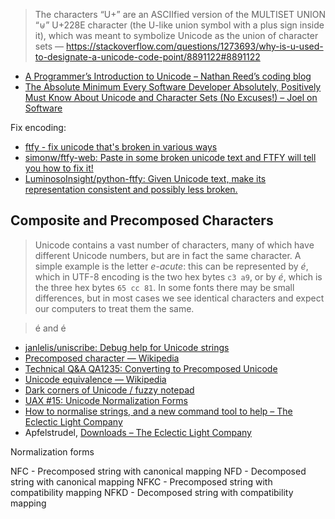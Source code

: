> The characters “U+” are an ASCIIfied version of the MULTISET UNION “⊎” U+228E character (the U-like union symbol with a plus sign inside it), which was meant to symbolize Unicode as the union of character sets
— https://stackoverflow.com/questions/1273693/why-is-u-used-to-designate-a-unicode-code-point/8891122#8891122

- [A Programmer’s Introduction to Unicode – Nathan Reed’s coding blog](http://reedbeta.com/blog/programmers-intro-to-unicode/)
- [The Absolute Minimum Every Software Developer Absolutely, Positively Must Know About Unicode and Character Sets (No Excuses!) – Joel on Software](https://web.archive.org/web/20201212114246/https://www.joelonsoftware.com/2003/10/08/the-absolute-minimum-every-software-developer-absolutely-positively-must-know-about-unicode-and-character-sets-no-excuses/)

Fix encoding:

- [ftfy - fix unicode that's broken in various ways](https://ftfy.now.sh/)
- [simonw/ftfy-web: Paste in some broken unicode text and FTFY will tell you how to fix it!](https://github.com/simonw/ftfy-web)
- [LuminosoInsight/python-ftfy: Given Unicode text, make its representation consistent and possibly less broken.](https://github.com/LuminosoInsight/python-ftfy)

## Composite and Precomposed Characters

> Unicode contains a vast number of characters, many of which have different Unicode numbers, but are in fact the same character. A simple example is the letter _e-acute_: this can be represented by _é_, which in UTF-8 encoding is the two hex bytes `c3 a9`, or by _é_, which is the three hex bytes `65 cc 81`. In some fonts there may be small differences, but in most cases we see identical characters and expect our computers to treat them the same.

> é and é

- [janlelis/uniscribe: Debug help for Unicode strings](https://github.com/janlelis/uniscribe)
- [Precomposed character — Wikipedia](https://en.wikipedia.org/wiki/Precomposed_character)
- [Technical Q&A QA1235: Converting to Precomposed Unicode](https://developer.apple.com/library/mac/qa/qa1235/_index.html)
- [Unicode equivalence — Wikipedia](https://en.wikipedia.org/wiki/Unicode_equivalence#Normalization)
- [Dark corners of Unicode / fuzzy notepad](https://eev.ee/blog/2015/09/12/dark-corners-of-unicode/)
- [UAX #15: Unicode Normalization Forms](http://unicode.org/reports/tr15/)
- [How to normalise strings, and a new command tool to help – The Eclectic Light Company](https://eclecticlight.co/2017/04/10/how-to-normalise-strings-and-a-new-command-tool-to-help/)
- Apfelstrudel, [Downloads – The Eclectic Light Company](https://eclecticlight.co/downloads/)

Normalization forms

NFC - Precomposed string with canonical mapping
NFD - Decomposed string with canonical mapping
NFKC - Precomposed string with compatibility mapping
NFKD - Decomposed string with compatibility mapping
